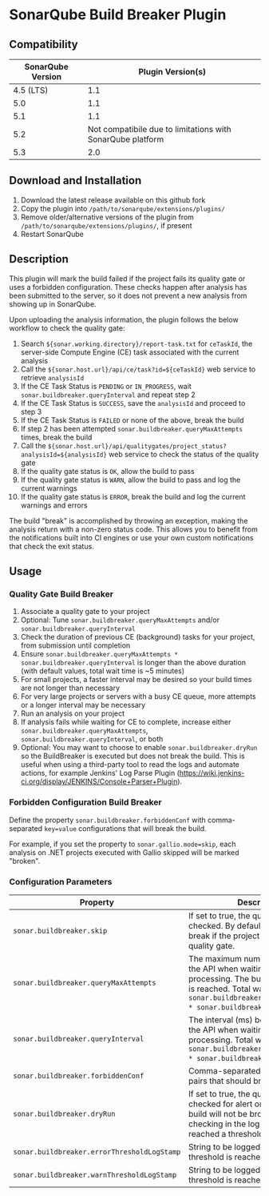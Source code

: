 # SonarQube Build Breaker Plugin

## Compatibility

| SonarQube Version | Plugin Version(s) |
|-------------------|-------------------|
| 4.5 (LTS)         | 1.1 |
| 5.0               | 1.1 |
| 5.1               | 1.1 |
| 5.2               | Not compatibile due to limitations with SonarQube platform |
| 5.3               | 2.0 |

## Download and Installation

1. Download the latest release available on this github fork
2. Copy the plugin into `/path/to/sonarqube/extensions/plugins/`
3. Remove older/alternative versions of the plugin from `/path/to/sonarqube/extensions/plugins/`, if present
4. Restart SonarQube

## Description

This plugin will mark the build failed if the project fails its quality gate or uses a forbidden configuration.  These
checks happen after analysis has been submitted to the server, so it does not prevent a new analysis from showing up in
SonarQube.

Upon uploading the analysis information, the plugin follows the below workflow to check the quality gate:

1. Search `${sonar.working.directory}/report-task.txt` for `ceTaskId`, the server-side Compute Engine (CE) task associated with the current analysis
2. Call the `${sonar.host.url}/api/ce/task?id=${ceTaskId}` web service to retrieve `analysisId`
  1. If the CE Task Status is `PENDING` or `IN_PROGRESS`, wait `sonar.buildbreaker.queryInterval` and repeat step 2
  2. If the CE Task Status is `SUCCESS`, save the `analysisId` and proceed to step 3
  3. If the CE Task Status is `FAILED` or none of the above, break the build
  4. If step 2 has been attempted `sonar.buildbreaker.queryMaxAttempts` times, break the build
3. Call the `${sonar.host.url}/api/qualitygates/project_status?analysisId=${analysisId}` web service to check the status of the quality gate
  1. If the quality gate status is `OK`, allow the build to pass
  2. If the quality gate status is `WARN`, allow the build to pass and log the current warnings
  3. If the quality gate status is `ERROR`, break the build and log the current warnings and errors

The build "break" is accomplished by throwing an exception, making the analysis return with a non-zero status code.
This allows you to benefit from the notifications built into CI engines or use your own custom notifications that check the
exit status.

## Usage

### Quality Gate Build Breaker

1. Associate a quality gate to your project
2. Optional: Tune `sonar.buildbreaker.queryMaxAttempts` and/or `sonar.buildbreaker.queryInterval`
  1. Check the duration of previous CE (background) tasks for your project, from submission until completion
  2. Ensure `sonar.buildbreaker.queryMaxAttempts * sonar.buildbreaker.queryInterval` is longer than the above duration (with default values, total wait time is ~5 minutes)
  3. For small projects, a faster interval may be desired so your build times are not longer than necessary
  4. For very large projects or servers with a busy CE queue, more attempts or a longer interval may be necessary
3. Run an analysis on your project
4. If analysis fails while waiting for CE to complete, increase either `sonar.buildbreaker.queryMaxAttempts`, `sonar.buildbreaker.queryInterval`, or both
5. Optional: You may want to choose to enable `sonar.buildbreaker.dryRun` so the BuildBreaker is executed but does not break the build. This is useful when using a third-party tool to read the logs and automate actions, for example Jenkins' Log Parse Plugin (https://wiki.jenkins-ci.org/display/JENKINS/Console+Parser+Plugin).


### Forbidden Configuration Build Breaker

Define the property `sonar.buildbreaker.forbiddenConf` with comma-separated `key=value` configurations that will break
the build.

For example, if you set the property to `sonar.gallio.mode=skip`, each analysis on .NET projects executed with
Gallio skipped will be marked "broken".

### Configuration Parameters

| Property | Description | Default value | Example |
| -------- | ----------- | ------------- | ------- |
| `sonar.buildbreaker.skip` | If set to true, the quality gate is not checked.  By default the build will break if the project does not pass the quality gate. | `false` | |
| `sonar.buildbreaker.queryMaxAttempts` | The maximum number of queries to the API when waiting for report processing.  The build will break if this is reached.  Total wait time is `sonar.buildbreaker.queryMaxAttempts * sonar.buildbreaker.queryInterval`. | `30` | |
| `sonar.buildbreaker.queryInterval` | The interval (ms) between queries to the API when waiting for report processing.  Total wait time is `sonar.buildbreaker.queryMaxAttempts * sonar.buildbreaker.queryInterval`. | `10000` | |
| `sonar.buildbreaker.forbiddenConf` | Comma-separated list of `key=value` pairs that should break the build. | | `sonar.gallio.mode=skip` |
| `sonar.buildbreaker.dryRun` | If set to true, the quality gate will be checked for alert or error but the build will not be broken. Useful for checking in the log if the build has reached a threshold. | `false` | | 
| `sonar.buildbreaker.errorThresholdLogStamp` | String to be logged when an ERROR threshold is reached. | `BUILD_BREAKER_ERROR_THRESHOLD` | | 
| `sonar.buildbreaker.warnThresholdLogStamp` | String to be logged when a WARN threshold is reached. | `BUILD_BREAKER_WARN_THRESHOLD` | | 

